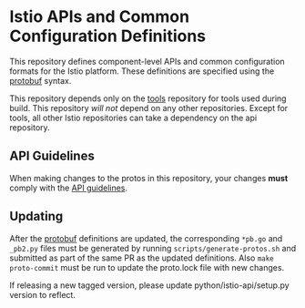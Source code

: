 # Istio APIs and Common Configuration Definitions

This repository defines component-level APIs and common configuration formats for the Istio
platform. These definitions are specified using the [protobuf](https://github.com/google/protobuf)
syntax.

This repository depends only on the [tools](https://github.com/istio/tools) repository for tools used during build. This repository *will not* depend on any other repositories. Except for tools, all other Istio repositories can take a dependency on the api repository. 

## API Guidelines

When making changes to the protos in this repository, your changes **must** comply with the [API guidelines](./GUIDELINES.md).

## Updating

After the [protobuf](https://github.com/google/protobuf) definitions
are updated, the corresponding `*pb.go` and `_pb2.py` files must be
generated by running `scripts/generate-protos.sh` and submitted as
part of the same PR as the updated definitions. Also `make
proto-commit` must be run to update the proto.lock file with new
changes.


If releasing a new tagged version, please update python/istio-api/setup.py version to reflect.
